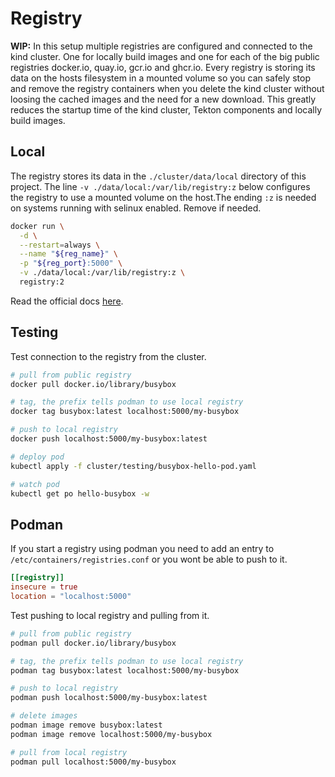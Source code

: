 # Registry 

**WIP:** In this setup multiple registries are configured and connected to the kind cluster. One for locally build images and one for each of the big public registries docker.io, quay.io, gcr.io and ghcr.io. Every registry is storing its data on the hosts filesystem in a mounted volume so you can safely stop and remove the registry containers when you delete the kind cluster without loosing the cached images and the need for a new download. This greatly reduces the startup time of the kind cluster, Tekton components and locally build images.

## Local

The registry stores its data in the `./cluster/data/local` directory of this project. The line `-v ./data/local:/var/lib/registry:z` below configures the registry to use a mounted volume on the host.The ending `:z` is needed on systems running with selinux enabled. Remove if needed.

```sh
docker run \
  -d \
  --restart=always \
  --name "${reg_name}" \
  -p "${reg_port}:5000" \
  -v ./data/local:/var/lib/registry:z \
  registry:2
```
Read the official docs [here](https://distribution.github.io/distribution/about/deploying/#storage-customization).

## Testing

Test connection to the registry from the cluster.

```sh
# pull from public registry
docker pull docker.io/library/busybox

# tag, the prefix tells podman to use local registry
docker tag busybox:latest localhost:5000/my-busybox

# push to local registry
docker push localhost:5000/my-busybox:latest

# deploy pod
kubectl apply -f cluster/testing/busybox-hello-pod.yaml

# watch pod
kubectl get po hello-busybox -w
```

## Podman

If you start a registry using podman you need to add an entry to `/etc/containers/registries.conf` or you wont be able to push to it.

```conf
[[registry]]
insecure = true 
location = "localhost:5000"
```

Test pushing to local registry and pulling from it.

```sh
# pull from public registry
podman pull docker.io/library/busybox

# tag, the prefix tells podman to use local registry
podman tag busybox:latest localhost:5000/my-busybox

# push to local registry
podman push localhost:5000/my-busybox:latest

# delete images
podman image remove busybox:latest
podman image remove localhost:5000/my-busybox

# pull from local registry
podman pull localhost:5000/my-busybox
```
